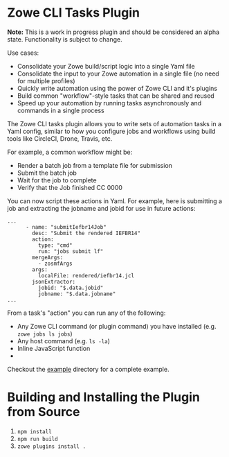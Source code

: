 # Zowe CLI Tasks Plugin
**Note:** This is a work in progress plugin and should be considered an alpha state. Functionality is subject to change.

Use cases: 
- Consolidate your Zowe build/script logic into a single Yaml file
- Consolidate the input to your Zowe automation in a single file (no need for multiple profiles)
- Quickly write automation using the power of Zowe CLI and it's plugins
- Build common "workflow"-style tasks that can be shared and reused 
- Speed up your automation by running tasks asynchronously and commands in a single process 

The Zowe CLI tasks plugin allows you to write sets of automation tasks in a Yaml config, similar to how you configure jobs and workflows using build tools like CircleCI, Drone, Travis, etc. 

For example, a common workflow might be:
- Render a batch job from a template file for submission
- Submit the batch job 
- Wait for the job to complete
- Verify that the Job finished CC 0000

You can now script these actions in Yaml. For example, here is submitting a job and extracting the jobname and jobid for use in future actions:
```
...
      - name: "submitIefbr14Job"
        desc: "Submit the rendered IEFBR14"
        action:
          type: "cmd"
          run: "jobs submit lf"
        mergeArgs:
          - zosmfArgs
        args:
          localFile: rendered/iefbr14.jcl
        jsonExtractor: 
          jobid: "$.data.jobid"
          jobname: "$.data.jobname"
...
```

From a task's "action" you can run any of the following:
- Any Zowe CLI command (or plugin command) you have installed (e.g. `zowe jobs ls jobs`)
- Any host command (e.g. `ls -la`)
- Inline JavaScript function
- 

Checkout the [example](./example) directory for a complete example. 

# Building and Installing the Plugin from Source
1. `npm install`
2. `npm run build`
3. `zowe plugins install .`

